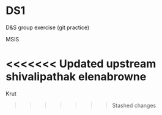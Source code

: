 # DS1
D&amp;S group exercise (git practice)

MSIS

<<<<<<< Updated upstream
shivalipathak
elenabrowne
=======
Krut
>>>>>>> Stashed changes
